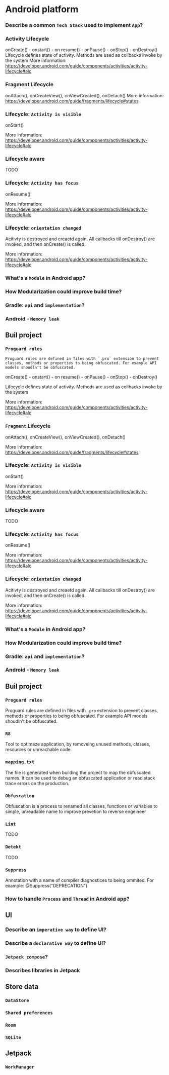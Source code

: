 # Android platform

### Describe a common `Tech Stack` used to implement `App`? 
### **Activity Lifecycle**

onCreate() - onstart() - on resume() - onPause() - onStop() - onDestroy() 
Lifecycle defines state of activity. Methods are used as collbacks invoke by the system 
More information: https://developer.android.com/guide/components/activities/activity-lifecycle#alc

### **Fragment Lifecycle**
onAttach(), onCreateView(), onViewCreated(), onDetach()
More information: https://developer.android.com/guide/fragments/lifecycle#states

### Lifecycle: `Activity is visible`
onStart()

More information: https://developer.android.com/guide/components/activities/activity-lifecycle#alc

### Lifecycle aware
TODO

### Lifecycle: `Activity has focus`
onResume()

More information: https://developer.android.com/guide/components/activities/activity-lifecycle#alc 

### Lifecycle: `orientation changed`
Acitivty is destroyed and creaetd again. All callbacks till onDestroy() are invoked, and then onCreate() is called.   

More information: https://developer.android.com/guide/components/activities/activity-lifecycle#alc 

### What's a `Module` in Android app?
### How Modularization could improve build time?
### Gradle: `api` and `implementation`?
### Android - `Memory leak`

## Buil project

### `Proguard rules`
    Proguard rules are defined in files with `.pro` extension to prevent classes, methods or properties to being obfuscated. For example API models shoudln't be obfuscated. 
onCreate() - onstart() - on resume() - onPause() - onStop() - onDestroy() 

Lifecycle defines state of activity. Methods are used as collbacks invoke by the system

More information: https://developer.android.com/guide/components/activities/activity-lifecycle#alc

### `Fragment` Lifecycle
onAttach(), onCreateView(), onViewCreated(), onDetach()

More information: https://developer.android.com/guide/fragments/lifecycle#states

### Lifecycle: `Activity is visible`
onStart()

More information: https://developer.android.com/guide/components/activities/activity-lifecycle#alc

### Lifecycle aware
TODO

### Lifecycle: `Activity has focus`
onResume()

More information: https://developer.android.com/guide/components/activities/activity-lifecycle#alc 

### Lifecycle: `orientation changed`
Acitivty is destroyed and creaetd again. All callbacks till onDestroy() are invoked, and then onCreate() is called.   

More information: https://developer.android.com/guide/components/activities/activity-lifecycle#alc 

### What's a `Module` in Android app?
### How Modularization could improve build time?
### Gradle: `api` and `implementation`?
### Android - `Memory leak`

## Buil project

### `Proguard rules`
Proguard rules are defined in files with `.pro` extension to prevent classes, methods or properties to being obfuscated. For example API models shoudln't be obfuscated. 

### `R8`
Tool to optimaze application, by removeing unused methods, classes, resources or unreachable code.

### `mapping.txt`
The file is generated when building the project to map the obfuscated names. It can be used to debug an obfuscated application or read stack trace errors on the production.  

### `Obfuscation`
Obfuscation is a process to renamed all classes, functions or variables to simple, unreadable name to improve prevetion to reverse engeineer

### `Lint`
TODO

### `Detekt`
TODO

### `Suppress`
Annotation with a name of compiler diagnostices to being ommited. For example: @Suppress("DEPRECATION")

### How to handle `Process` and `Thread` in Android app?

## UI

### Describe an `imperative way` to define UI?
### Describe a `declarative way` to define UI?
### `Jetpack compose`?
### Describes libraries in Jetpack

## Store data

### `DataStore`
### `Shared preferences`
### `Room`
### `SQLite`

## Jetpack

### `WorkManager`


